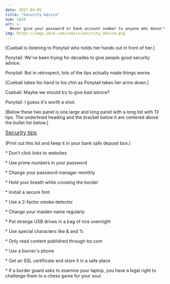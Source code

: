 ```yaml
---
date: 2017-04-05
title: "Security Advice"
num: 1820
alt: >-
  Never give your password or bank account number to anyone who doesn't have a blue check mark next to their name.
img: https://imgs.xkcd.com/comics/security_advice.png
---
```

[Cueball is listening to Ponytail who holds her hands out in front of her.]

Ponytail: We've been trying for decades to give people good security advice.

Ponytail: But in retrospect, lots of the tips actually made things worse.

[Cueball takes his hand to his chin as Ponytail takes her arms down.]

Cueball: Maybe we should try to give *bad* advice?

Ponytail: I guess it's worth a shot.

[Below these two panel is one large and long panel with a long list with 13 tips. The underlined heading and the bracket below it are centered above the bullet list below.]

<big><u>Security tips</u></big>

(Print out this list and keep it in your bank safe deposit box.)

\* Don't click links to websites

\* Use prime numbers in your password

\* Change your password manager monthly

\* Hold your breath while crossing the border

\* Install a secure font

\* Use a 2-factor smoke detector

\* Change your maiden name regularly

\* Put strange USB drives in a bag of rice overnight

\* Use special characters like & and %

\* Only read content published through tor.com

\* Use a burner's phone

\* Get an SSL certificate and store it in a safe place

\* If a border guard asks to examine your laptop, you have a legal right to challenge them to a chess game for your soul.